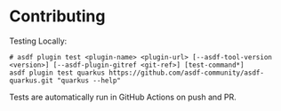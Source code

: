 # Contributing

Testing Locally:

```shell
# asdf plugin test <plugin-name> <plugin-url> [--asdf-tool-version <version>] [--asdf-plugin-gitref <git-ref>] [test-command*]
asdf plugin test quarkus https://github.com/asdf-community/asdf-quarkus.git "quarkus --help"
```

Tests are automatically run in GitHub Actions on push and PR.
